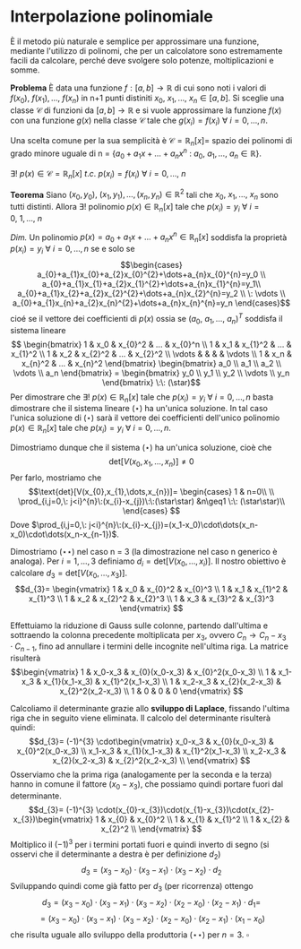 # Interpolazione polinomiale
È il metodo più naturale e semplice per approssimare una funzione, mediante l'utilizzo di polinomi, che per un calcolatore sono estremamente facili da calcolare, perché deve svolgere solo potenze, moltiplicazioni e somme.

**Problema**
È data una funzione $f:[a, b] \to \mathbb R$ di cui sono noti i valori di $f(x_{0}),\: f(x_{1}), \dots,\: f(x_{n})$ in n+1 punti distiniti $x_{0},\: x_{1},\dots,\: x_{n} \in [a,b]$. 
Si sceglie una classe $\mathcal C$ di funzioni da $[a,b] \to \mathbb R$ e si vuole approssimare la funzione $f(x)$ con una funzione $g(x)$ nella classe $\mathcal C$ tale che $g(x_{i})=f(x_{i})\: \forall \:i = 0, \dots, n$.

Una scelta comune per la sua semplicità è $\mathcal C = \mathbb R_{n}[x]=$  spazio dei polinomi di grado minore uguale di n = $\{a_{0}+a_{1}x+\dots+a_{n}x^{n}\: : \: a_{0},\:a_{1},\dots,\: a_{n} \in \mathbb R\}$.

$\exists! \: p(x)\in \mathcal C=\mathbb R_{n}[x]\: t.c.\: p(x_{i})=f(x_{i})\: \forall \: i = 0,\dots,\:n$
 
**Teorema**
Siano $(x_0,y_0),\:(x_1,y_1),\dots,(x_n,y_{n})\in \mathbb R^2$ tali che $x_{0},\: x_{1},\dots,\: x_{n}$ sono tutti distinti. Allora $\exists! \text{ polinomio } p(x)\in \mathbb R_{n}[x] \text{ tale che }  p(x_{i})=y_{i} \: \forall\: i=0,\:1,\dots,\:n$

*Dim.*
Un polinomio $p(x)=a_{0}+a_{1}x+\dots+a_{n}x^{n}\in \mathbb R_{n}[x]$ soddisfa la proprietà $p(x_i)=y_i$ $\forall\:i=0,\dots,n$ se e solo se 
$$\begin{cases} a_{0}+a_{1}x_{0}+a_{2}x_{0}^{2}+\dots+a_{n}x_{0}^{n}=y_0  \\
a_{0}+a_{1}x_{1}+a_{2}x_{1}^{2}+\dots+a_{n}x_{1}^{n}=y_1\\
a_{0}+a_{1}x_{2}+a_{2}x_{2}^{2}+\dots+a_{n}x_{2}^{n}=y_2 \\
\: \vdots \\
a_{0}+a_{1}x_{n}+a_{2}x_{n}^{2}+\dots+a_{n}x_{n}^{n}=y_n
\end{cases}$$
cioé se il vettore dei coefficienti di $p(x)$ ossia se $(a_{0},\:a_{1},\dots,\:a_{n})^T$ soddisfa il sistema lineare $$ \begin{bmatrix}
1 & x_0 & x_{0}^2 & ... & x_{0}^n \\
1 & x_1 & x_{1}^2 & ... & x_{1}^2 \\
1 & x_2 & x_{2}^2 & ... & x_{2}^2 \\
\vdots &  &  &  & \vdots \\
1 & x_n & x_{n}^2 & ... & x_{n}^2 
\end{bmatrix} 
\begin{bmatrix}
a_0 \\
a_1 \\
a_2 \\
\vdots \\
a_n 
\end{bmatrix} = 
\begin{bmatrix}
y_0 \\
y_1 \\
y_2 \\
\vdots \\
y_n 
\end{bmatrix}
\:\: (\star)$$
Per dimostrare che $\exists!\: p(x)\in \mathbb R_{n}[x]$ tale che $p(x_{i})=y_{i}$ $\forall \:i=0,\dots,n$ basta dimostrare che il sistema lineare $(\star)$ ha un'unica soluzione. In tal caso l'unica soluzione di $(\star)$ sarà il vettore dei coefficienti dell'unico polinomio $p(x)\in \mathbb R_{n}[x]$ tale che $p(x_{i})=y_{i}$ $\forall \:i=0,\dots,n$.

Dimostriamo dunque che il sistema $(\star)$ ha un'unica soluzione, cioè che $$\text{det}[V(x_{0},x_{1},\dots,x_{n})]\neq 0$$
Per farlo, mostriamo che $$\text{det}[V(x_{0},x_{1},\dots,x_{n})]=
\begin{cases} 1 & n=0\\
 \\
\prod_{i,j=0,\: j<i}^{n}\:(x_{i}-x_{j})\:\:(\star\star) &n\geq1 \:\: (\star\star)\\
\end{cases}
$$
Dove $\prod_{i,j=0,\: j<i}^{n}\:(x_{i}-x_{j})=(x_1-x_0)\cdot\dots(x_n-x_0)\cdot\dots(x_n-x_{n-1})$.

Dimostriamo $(\star\star)$ nel caso n = 3 (la dimostrazione nel caso n generico è analoga).
Per $i=1,\dots,3$ definiamo $d_{i}=\text{det}[V(x_{0},\dots,x_{i})]$. Il nostro obiettivo è calcolare $d_{3}=\text{det}[V(x_{0},\dots,x_{3})]$.
$$d_{3}= \begin{vmatrix}
1 & x_0 & x_{0}^2 & x_{0}^3 \\
1 & x_1 & x_{1}^2 & x_{1}^3 \\
1 & x_2 & x_{2}^2 & x_{2}^3 \\
1 & x_3 & x_{3}^2 & x_{3}^3 
\end{vmatrix} $$

Effettuiamo la riduzione di Gauss sulle colonne, partendo dall'ultima e sottraendo la colonna precedente moltiplicata per $x_{3}$, ovvero $C_{n}\to C_{n}-x_{3}\cdot C_{n-1}$, fino ad annullare i termini delle incognite nell'ultima riga. La matrice risulterà $$\begin{vmatrix}
1 & x_0-x_3 & x_{0}(x_0-x_3) & x_{0}^2(x_0-x_3) \\
1 & x_1-x_3 & x_{1}(x_1-x_3) & x_{1}^2(x_1-x_3) \\
1 & x_2-x_3 & x_{2}(x_2-x_3) & x_{2}^2(x_2-x_3) \\
1 & 0 & 0 & 0 
\end{vmatrix} $$

Calcoliamo il determinante grazie allo **sviluppo di Laplace**, fissando l'ultima riga che in seguito viene eliminata. Il calcolo del determinante risulterà quindi: $$d_{3}= (-1)^{3} \cdot\begin{vmatrix}
x_0-x_3 & x_{0}(x_0-x_3) & x_{0}^2(x_0-x_3) \\
x_1-x_3 & x_{1}(x_1-x_3) & x_{1}^2(x_1-x_3) \\
x_2-x_3 & x_{2}(x_2-x_3) & x_{2}^2(x_2-x_3) \\
\end{vmatrix} $$
Osserviamo che la prima riga (analogamente per la seconda e la terza) hanno in comune il fattore $(x_{0}-x_{3})$, che possiamo quindi portare fuori dal determinante. $$d_{3}= (-1)^{3} \cdot(x_{0}-x_{3})\cdot(x_{1}-x_{3})\cdot(x_{2}-x_{3})\begin{vmatrix}
1 & x_{0} & x_{0}^2 \\
1 & x_{1} & x_{1}^2 \\
1 & x_{2} & x_{2}^2 \\
\end{vmatrix} $$
Moltiplico il $(-1)^3$ per i termini portati fuori e quindi inverto di segno (si osservi che il determinante a destra è per definizione $d_{2}$)
$$d_{3}= (x_{3}-x_{0})\cdot(x_{3}-x_{1})\cdot(x_{3}-x_{2})\cdot d_2$$
Sviluppando quindi come già fatto per $d_{3}$ (per ricorrenza) ottengo $$d_{3}= (x_{3}-x_{0})\cdot(x_{3}-x_{1})\cdot(x_{3}-x_{2})\cdot(x_{2}-x_{0})\cdot(x_{2}-x_{1})\cdot d_{1}=$$
$$=(x_{3}-x_{0})\cdot(x_{3}-x_{1})\cdot(x_{3}-x_{2})\cdot(x_{2}-x_{0})\cdot(x_{2}-x_{1})\cdot(x_{1}-x_{0})$$
che risulta uguale allo sviluppo della produttoria $(\star\star)$ per $n=3$. $\square$ 

